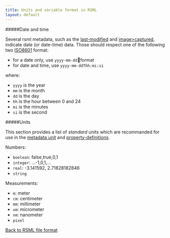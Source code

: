 ```yaml
---
title: Units and variable format in RSML
layout: default
---
```


#####Date and time

Several rsml metadata, such as the [last-modified](metadata#last-modified) and [image>captured](metadata#image), indicate date (or date-time) data. Those should respect one of the following two [ISO8601](http://en.wikipedia.org/wiki/ISO_8601) format:

  - for a date only, use `yyyy-mm-dd`format
  - for date and time, use `yyyy-mm-ddThh:mi:si`

where:

  - `yyyy` is the year
  - `mm` is the month
  - `dd` is the day
  - `hh` is the hour between 0 and 24
  - `mi` is the minutes
  - `si` is the second
  
#####Units

This section provides a list of *standard* units which are recommanded for use in the [metadata unit](metadata#resolution-and-unit) and [property-definitions](metadata#property-definitions).

Numbers:

  - `boolean`: false,true,0,1
  - `integer`: ...-1,0,1,...
  - `real`:    -3.141592, 2.71828182846
  - `string`
                        
Measurements:

  - `m`: meter
  - `cm`: centimeter
  - `mm`: millimeter
  - `um`: micrometer
  - `nm`: nanometer
  - `pixel`
     
  
[Back to RSML file format](index)

